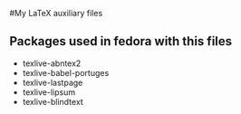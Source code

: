 #My LaTeX auxiliary files

## Packages used in fedora with this files
- texlive-abntex2 
- texlive-babel-portuges 
- texlive-lastpage 
- texlive-lipsum 
- texlive-blindtext

